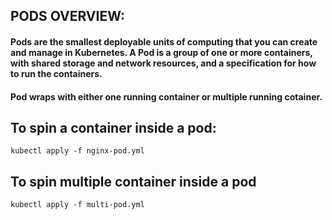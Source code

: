 ## PODS OVERVIEW:

#### Pods are the smallest deployable units of computing that you can create and manage in Kubernetes. A Pod is a group of one or more containers, with shared storage and network resources, and a specification for how to run the containers. 
#### Pod wraps with either one running container or multiple running cotainer.

## To spin a container inside a pod: 
`kubectl apply -f nginx-pod.yml`


## To spin multiple container inside a pod
`kubectl apply -f multi-pod.yml`